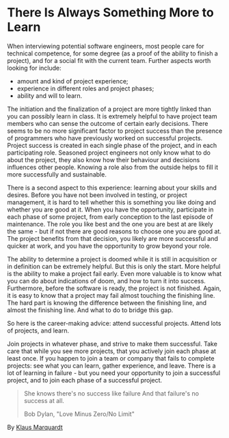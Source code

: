 # There Is Always Something More to Learn

When interviewing potential software engineers, most people care for technical competence, for some degree (as a proof of the ability to finish a project), and for a social fit with the current team. Further aspects worth looking for include:

* amount and kind of project experience;
* experience in different roles and project phases;
* ability and will to learn.

The initiation and the finalization of a project are more tightly linked than you can possibly learn in class. It is extremely helpful to have project team members who can sense the outcome of certain early decisions. There seems to be no more significant factor to project success than the presence of programmers who have previously worked on successful projects. Project success is created in each single phase of the project, and in each participating role. Seasoned project engineers not only know what to do about the project, they also know how their behaviour and decisions influences other people. Knowing a role also from the outside helps to fill it more successfully and sustainable.

There is a second aspect to this experience: learning about your skills and desires. Before you have not been involved in testing, or project management, it is hard to tell whether this is something you like doing and whether you are good at it. When you have the opportunity, participate in each phase of some project, from early conception to the last episode of maintenance. The role you like best and the one you are best at are likely the same - but if not there are good reasons to choose one you are good at. The project benefits from that decision, you likely are more successful and quicker at work, and you have the opportunity to grow beyond your role.

The ability to determine a project is doomed while it is still in acquisition or in definition can be extremely helpful. But this is only the start. More helpful is the ability to make a project fail early. Even more valuable is to know what you can do about indications of doom, and how to turn it into success. Furthermore, before the software is ready, the project is not finished. Again, it is easy to know that a project may fail almost touching the finishing line. The hard part is knowing the difference between the finishing line, and almost the finishing line. And what to do to bridge this gap.

So here is the career-making advice: attend successful projects. Attend lots of projects, and learn.

Join projects in whatever phase, and strive to make them successful. Take care that while you see more projects, that you actively join each phase at least once. If you happen to join a team or company that fails to complete projects: see what you can learn, gather experience, and leave. There is a lot of learning in failure - but you need your opportunity to join a successful project, and to join each phase of a successful project.

> She knows there's no success like failure
> And that failure's no success at all.
>
> Bob Dylan, "Love Minus Zero/No Limit"

By [Klaus Marquardt](http://programmer.97things.oreilly.com/wiki/index.php/Klaus_Marquardt)
